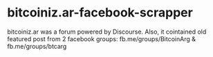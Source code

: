 # bitcoiniz.ar-facebook-scrapper
bitcoiniz.ar was a forum powered by Discourse. Also, it cointained old featured post from 2 facebook groups: fb.me/groups/BitcoinArg &amp; fb.me/groups/btcarg
